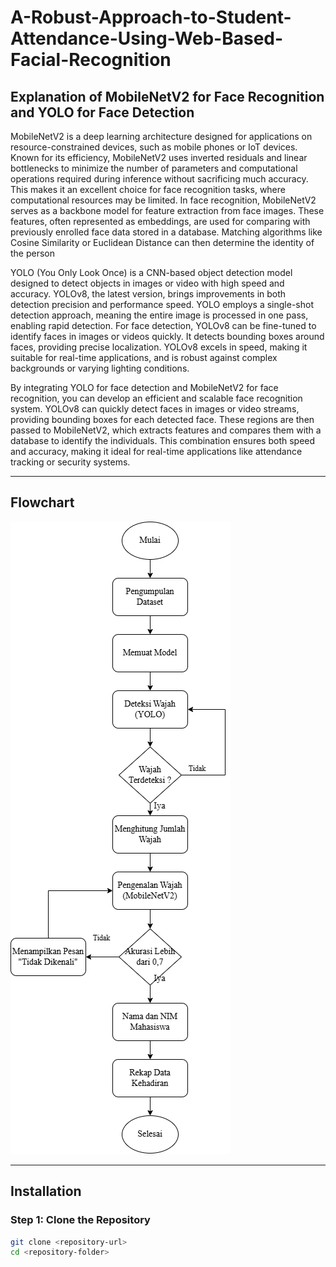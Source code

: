 # A-Robust-Approach-to-Student-Attendance-Using-Web-Based-Facial-Recognition

## Explanation of MobileNetV2 for Face Recognition and YOLO for Face Detection

  MobileNetV2 is a deep learning architecture designed for applications on resource-constrained devices, such as mobile phones or IoT devices. Known for its efficiency, MobileNetV2 uses inverted residuals and linear bottlenecks to minimize the number of parameters and computational operations required during inference without sacrificing much accuracy. This makes it an excellent choice for face recognition tasks, where computational resources may be limited.
In face recognition, MobileNetV2 serves as a backbone model for feature extraction from face images. These features, often represented as embeddings, are used for comparing with previously enrolled face data stored in a database. Matching algorithms like Cosine Similarity or Euclidean Distance can then determine the identity of the person

  YOLO (You Only Look Once) is a CNN-based object detection model designed to detect objects in images or video with high speed and accuracy. YOLOv8, the latest version, brings improvements in both detection precision and performance speed. YOLO employs a single-shot detection approach, meaning the entire image is processed in one pass, enabling rapid detection.
For face detection, YOLOv8 can be fine-tuned to identify faces in images or videos quickly. It detects bounding boxes around faces, providing precise localization. YOLOv8 excels in speed, making it suitable for real-time applications, and is robust against complex backgrounds or varying lighting conditions.

By integrating YOLO for face detection and MobileNetV2 for face recognition, you can develop an efficient and scalable face recognition system. YOLOv8 can quickly detect faces in images or video streams, providing bounding boxes for each detected face. These regions are then passed to MobileNetV2, which extracts features and compares them with a database to identify the individuals. This combination ensures both speed and accuracy, making it ideal for real-time applications like attendance tracking or security systems.

---

## Flowchart

![](flowchart.png)

---

## Installation

### Step 1: Clone the Repository
```bash
git clone <repository-url>
cd <repository-folder>
